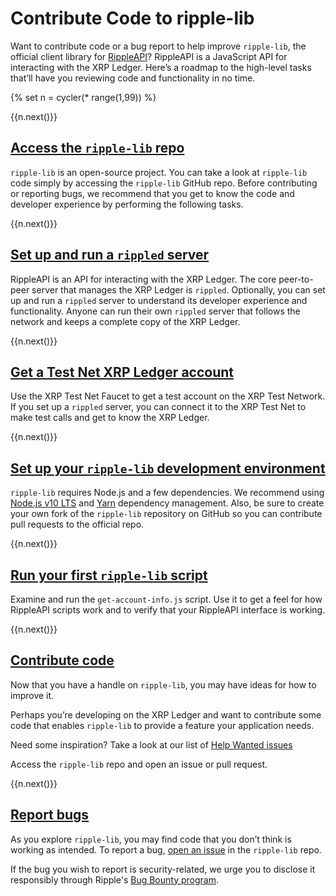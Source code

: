# Contribute Code to ripple-lib

Want to contribute code or a bug report to help improve `ripple-lib`, the official client library for [RippleAPI](rippleapi-reference.html)? RippleAPI is a JavaScript API for interacting with the XRP Ledger. Here’s a roadmap to the high-level tasks that’ll have you reviewing code and functionality in no time.


{% set n = cycler(* range(1,99)) %}

<span class="use-case-step-num">{{n.next()}}</span>
## [Access the `ripple-lib` repo](https://github.com/ripple/ripple-lib)

`ripple-lib` is an open-source project. You can take a look at `ripple-lib` code simply by accessing the `ripple-lib` GitHub repo. Before contributing or reporting bugs, we recommend that you get to know the code and developer experience by performing the following tasks.


<span class="use-case-step-num">{{n.next()}}</span>
## [Set up and run a `rippled` server](manage-the-rippled-server.html)

RippleAPI is an API for interacting with the XRP Ledger. The core peer-to-peer server that manages the XRP Ledger is `rippled`. Optionally, you can set up and run a `rippled` server to understand its developer experience and functionality. Anyone can run their own `rippled` server that follows the network and keeps a complete copy of the XRP Ledger.


<span class="use-case-step-num">{{n.next()}}</span>
## [Get a Test Net XRP Ledger account](xrp-test-net-faucet.html)

Use the XRP Test Net Faucet to get a test account on the XRP Test Network. If you set up a `rippled` server, you can connect it to the XRP Test Net to make test calls and get to know the XRP Ledger.


<span class="use-case-step-num">{{n.next()}}</span>
## [Set up your `ripple-lib` development environment](get-started-with-rippleapi-for-javascript.html#set-up-your-environment)

`ripple-lib` requires Node.js and a few dependencies. We recommend using [Node.js v10 LTS](https://nodejs.org/en/) and [Yarn](https://yarnpkg.com/en/) dependency management. Also, be sure to create your own fork of the `ripple-lib` repository on GitHub so you can contribute pull requests to the official repo.


<span class="use-case-step-num">{{n.next()}}</span>
## [Run your first `ripple-lib` script](get-started-with-rippleapi-for-javascript.html#create-your-first-rippleapi-script)

Examine and run the `get-account-info.js` script. Use it to get a feel for how RippleAPI scripts work and to verify that your RippleAPI interface is working.


<span class="use-case-step-num">{{n.next()}}</span>
## [Contribute code](https://github.com/ripple/ripple-lib/pulls)

Now that you have a handle on `ripple-lib`, you may have ideas for how to improve it.

Perhaps you’re developing on the XRP Ledger and want to contribute some code that enables `ripple-lib` to provide a feature your application needs.

Need some inspiration? Take a look at our list of [Help Wanted issues](https://github.com/ripple/ripple-lib/issues?utf8=%E2%9C%93&q=label%3A%22help+wanted%22)

Access the `ripple-lib` repo and open an issue or pull request.


<span class="use-case-step-num">{{n.next()}}</span>
## [Report bugs](https://github.com/ripple/ripple-lib/issues)

As you explore `ripple-lib`, you may find code that you don’t think is working as intended. To report a bug, [open an issue](https://github.com/ripple/ripple-lib/issues) in the `ripple-lib` repo.

If the bug you wish to report is security-related, we urge you to disclose it responsibly through Ripple's [Bug Bounty program](https://ripple.com/bug-bounty/).
